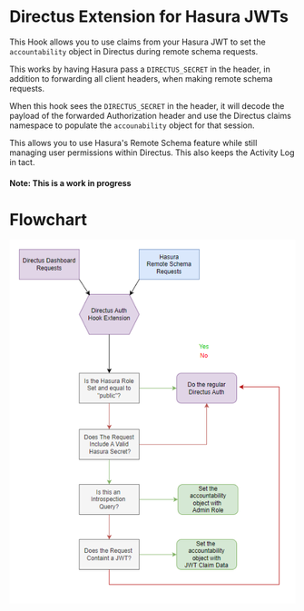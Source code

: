 

# Directus Extension for Hasura JWTs
This Hook allows you to use claims from your Hasura JWT to set the `accountability` object in Directus during remote schema requests.

This works by having Hasura pass a `DIRECTUS_SECRET` in the header, in addition to forwarding all client headers, when making remote schema requests. 

When this hook sees the `DIRECTUS_SECRET` in the header, it will decode the payload of the forwarded Authorization header and use the Directus claims namespace to populate the `accounability` object for that session.

This allows you to use Hasura's Remote Schema feature while still managing user permissions within Directus. This also keeps the Activity Log in tact.

#### Note: This is a work in progress


# Flowchart
![alt text](https://github.com/clockradios/Directus-Hasura-JWT/blob/main/flow.png?raw=true)
